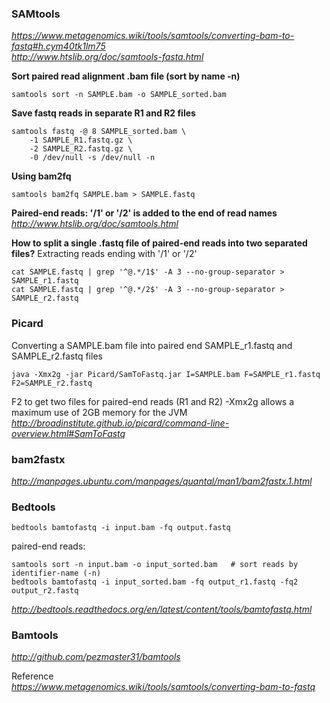 ### SAMtools
_https://www.metagenomics.wiki/tools/samtools/converting-bam-to-fastq#h.cym40tk1lm75<br>_
_http://www.htslib.org/doc/samtools-fasta.html<br>_

__Sort paired read alignment .bam file (sort by name -n)__
```
samtools sort -n SAMPLE.bam -o SAMPLE_sorted.bam
```
__Save fastq reads in separate R1 and R2 files__
```
samtools fastq -@ 8 SAMPLE_sorted.bam \
    -1 SAMPLE_R1.fastq.gz \
    -2 SAMPLE_R2.fastq.gz \
    -0 /dev/null -s /dev/null -n
```
__Using bam2fq__
```
samtools bam2fq SAMPLE.bam > SAMPLE.fastq
```
__Paired-end reads:   '/1' or '/2' is added to the end of read names__
_http://www.htslib.org/doc/samtools.html_

__How to split a single .fastq file of paired-end reads into two separated files?__
Extracting reads ending with '/1' or '/2'
```
cat SAMPLE.fastq | grep '^@.*/1$' -A 3 --no-group-separator > SAMPLE_r1.fastq
cat SAMPLE.fastq | grep '^@.*/2$' -A 3 --no-group-separator > SAMPLE_r2.fastq
```

### Picard
Converting a SAMPLE.bam file into paired end SAMPLE_r1.fastq and SAMPLE_r2.fastq files
```
java -Xmx2g -jar Picard/SamToFastq.jar I=SAMPLE.bam F=SAMPLE_r1.fastq F2=SAMPLE_r2.fastq
```
F2 to get two files for paired-end reads (R1 and R2)
-Xmx2g   allows a maximum use of 2GB memory for the JVM
_http://broadinstitute.github.io/picard/command-line-overview.html#SamToFastq_

### bam2fastx
_http://manpages.ubuntu.com/manpages/quantal/man1/bam2fastx.1.html_

### Bedtools
```
bedtools bamtofastq -i input.bam -fq output.fastq
```
paired-end reads:
```
samtools sort -n input.bam -o input_sorted.bam   # sort reads by identifier-name (-n)
bedtools bamtofastq -i input_sorted.bam -fq output_r1.fastq -fq2 output_r2.fastq
```
_http://bedtools.readthedocs.org/en/latest/content/tools/bamtofastq.html_

### Bamtools
_http://github.com/pezmaster31/bamtools_

Reference<br>
_https://www.metagenomics.wiki/tools/samtools/converting-bam-to-fastq_
